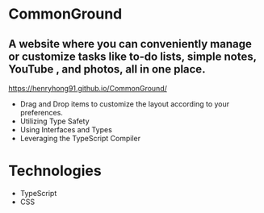 # CommonGround

## A website where you can conveniently manage or customize tasks like to-do lists, simple notes, YouTube , and photos, all in one place. 

https://henryhong91.github.io/CommonGround/

* Drag and Drop items to customize the layout according to your preferences.
* Utilizing Type Safety
* Using Interfaces and Types
* Leveraging the TypeScript Compiler

# Technologies   
   * TypeScript
   * CSS

   
